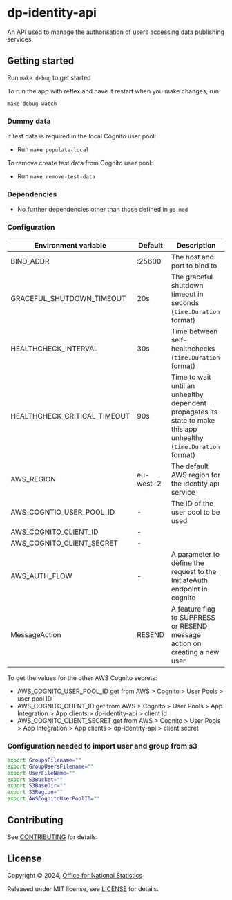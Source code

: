 # dp-identity-api

An API used to manage the authorisation of users accessing data publishing services.

## Getting started

Run `make debug` to get started

To run the app with reflex and have it restart when you make changes, run:

`make debug-watch`

### Dummy data

If test data is required in the local Cognito user pool:

* Run `make populate-local`

To remove create test data from Cognito user pool:

* Run `make remove-test-data`

### Dependencies

* No further dependencies other than those defined in `go.mod`

### Configuration

| Environment variable         | Default   | Description
| ---------------------------- | --------- | -----------
| BIND_ADDR                    | :25600    | The host and port to bind to
| GRACEFUL_SHUTDOWN_TIMEOUT    | 20s       | The graceful shutdown timeout in seconds (`time.Duration` format)
| HEALTHCHECK_INTERVAL         | 30s       | Time between self-healthchecks (`time.Duration` format)
| HEALTHCHECK_CRITICAL_TIMEOUT | 90s       | Time to wait until an unhealthy dependent propagates its state to make this app unhealthy (`time.Duration` format)
| AWS_REGION                   | eu-west-2 | The default AWS region for the identity api service
| AWS_COGNTIO_USER_POOL_ID     | -         | The ID of the user pool to be used
| AWS_COGNITO_CLIENT_ID        | -         |
| AWS_COGNITO_CLIENT_SECRET    | -         |
| AWS_AUTH_FLOW                | -         | A parameter to define the request to the InitiateAuth endpoint in cognito
| MessageAction                |  RESEND   | A feature flag to SUPPRESS or RESEND message action on creating a new user

To get the values for the other AWS Cognito secrets:

* AWS_COGNITO_USER_POOL_ID get from AWS > Cognito > User Pools > user pool ID
* AWS_COGNITO_CLIENT_ID get from AWS > Cognito > User Pools > App Integration > App clients > dp-identity-api > client id
* AWS_COGNITO_CLIENT_SECRET get from AWS > Cognito > User Pools > App Integration > App clients > dp-identity-api > client secret

### Configuration needed to import user and group from s3

```sh
export GroupsFilename=""
export GroupUsersFilename=""
export UserFileName=""
export S3Bucket=""
export S3BaseDir=""
export S3Region=""
export AWSCognitoUserPoolID=""
```

## Contributing

See [CONTRIBUTING](CONTRIBUTING.md) for details.

## License

Copyright © 2024, [Office for National Statistics](https://www.ons.gov.uk)

Released under MIT license, see [LICENSE](LICENSE.md) for details.
